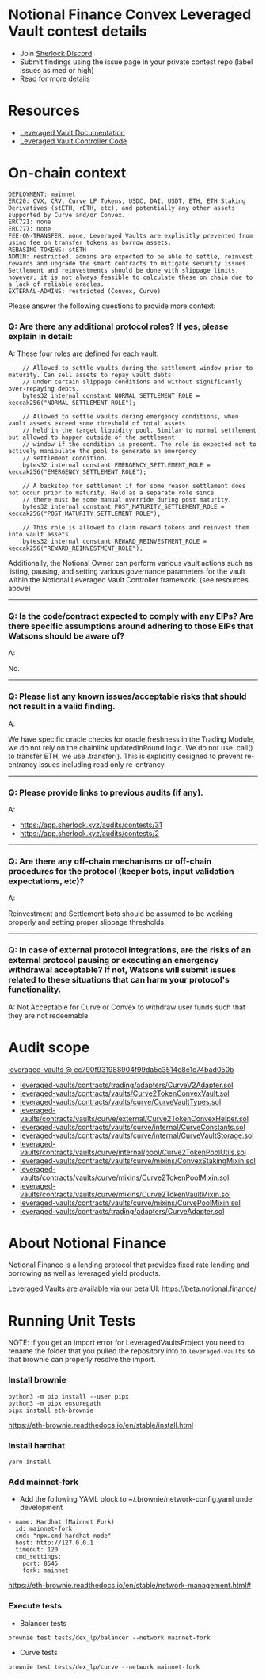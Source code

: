 
# Notional Finance Convex Leveraged Vault contest details

- Join [Sherlock Discord](https://discord.gg/MABEWyASkp)
- Submit findings using the issue page in your private contest repo (label issues as med or high)
- [Read for more details](https://docs.sherlock.xyz/audits/watsons)

# Resources

- [Leveraged Vault Documentation](https://docs.notional.finance/developer-documentation/how-to/leveraged-vaults)
- [Leveraged Vault Controller Code]()

# On-chain context

```
DEPLOYMENT: mainnet
ERC20: CVX, CRV, Curve LP Tokens, USDC, DAI, USDT, ETH, ETH Staking Derivatives (stETH, rETH, etc), and potentially any other assets supported by Curve and/or Convex.
ERC721: none
ERC777: none
FEE-ON-TRANSFER: none, Leveraged Vaults are explicitly prevented from using fee on transfer tokens as borrow assets.
REBASING TOKENS: stETH
ADMIN: restricted, admins are expected to be able to settle, reinvest rewards and upgrade the smart contracts to mitigate security issues. Settlement and reinvestments should be done with slippage limits, however, it is not always feasible to calculate these on chain due to a lack of reliable oracles.
EXTERNAL-ADMINS: restricted (Convex, Curve)
```

Please answer the following questions to provide more context: 
### Q: Are there any additional protocol roles? If yes, please explain in detail:

A: 
These four roles are defined for each vault.
```
    // Allowed to settle vaults during the settlement window prior to maturity. Can sell assets to repay vault debts
    // under certain slippage conditions and without significantly over-repaying debts.
    bytes32 internal constant NORMAL_SETTLEMENT_ROLE = keccak256("NORMAL_SETTLEMENT_ROLE");

    // Allowed to settle vaults during emergency conditions, when vault assets exceed some threshold of total assets
    // held in the target liquidity pool. Similar to normal settlement but allowed to happen outside of the settlement
    // window if the condition is present. The role is expected not to actively manipulate the pool to generate an emergency
    // settlement condition.
    bytes32 internal constant EMERGENCY_SETTLEMENT_ROLE = keccak256("EMERGENCY_SETTLEMENT_ROLE");

    // A backstop for settlement if for some reason settlement does not occur prior to maturity. Held as a separate role since
    // there must be some manual override during post maturity.
    bytes32 internal constant POST_MATURITY_SETTLEMENT_ROLE = keccak256("POST_MATURITY_SETTLEMENT_ROLE");

    // This role is allowed to claim reward tokens and reinvest them into vault assets
    bytes32 internal constant REWARD_REINVESTMENT_ROLE = keccak256("REWARD_REINVESTMENT_ROLE");
```

Additionally, the Notional Owner can perform various vault actions such as listing, pausing, and setting various governance parameters
for the vault within the Notional Leveraged Vault Controller framework. (see resources above)

___
### Q: Is the code/contract expected to comply with any EIPs? Are there specific assumptions around adhering to those EIPs that Watsons should be aware of?
A:

No.

___

### Q: Please list any known issues/acceptable risks that should not result in a valid finding.
A: 

We have specific oracle checks for oracle freshness in the Trading Module, we do not rely on the chainlink updatedInRound logic.
We do not use .call() to transfer ETH, we use .transfer(). This is explicitly designed to prevent re-entrancy issues including read only re-entrancy.

____
### Q: Please provide links to previous audits (if any).
A:

- https://app.sherlock.xyz/audits/contests/31
- https://app.sherlock.xyz/audits/contests/2
___

### Q: Are there any off-chain mechanisms or off-chain procedures for the protocol (keeper bots, input validation expectations, etc)? 
A: 

Reinvestment and Settlement bots should be assumed to be working properly and setting proper slippage thresholds.
_____

### Q: In case of external protocol integrations, are the risks of an external protocol pausing or executing an emergency withdrawal acceptable? If not, Watsons will submit issues related to these situations that can harm your protocol's functionality. 
A: Not Acceptable for Curve or Convex to withdraw user funds such that they are not redeemable.


# Audit scope

[leveraged-vaults @ ec790f931988904f99da5c3514e8e1c74bad050b](https://github.com/notional-finance/leveraged-vaults/tree/ec790f931988904f99da5c3514e8e1c74bad050b)
- [leveraged-vaults/contracts/trading/adapters/CurveV2Adapter.sol](leveraged-vaults/contracts/trading/adapters/CurveV2Adapter.sol)
- [leveraged-vaults/contracts/vaults/Curve2TokenConvexVault.sol](leveraged-vaults/contracts/vaults/Curve2TokenConvexVault.sol)
- [leveraged-vaults/contracts/vaults/curve/CurveVaultTypes.sol](leveraged-vaults/contracts/vaults/curve/CurveVaultTypes.sol)
- [leveraged-vaults/contracts/vaults/curve/external/Curve2TokenConvexHelper.sol](leveraged-vaults/contracts/vaults/curve/external/Curve2TokenConvexHelper.sol)
- [leveraged-vaults/contracts/vaults/curve/internal/CurveConstants.sol](leveraged-vaults/contracts/vaults/curve/internal/CurveConstants.sol)
- [leveraged-vaults/contracts/vaults/curve/internal/CurveVaultStorage.sol](leveraged-vaults/contracts/vaults/curve/internal/CurveVaultStorage.sol)
- [leveraged-vaults/contracts/vaults/curve/internal/pool/Curve2TokenPoolUtils.sol](leveraged-vaults/contracts/vaults/curve/internal/pool/Curve2TokenPoolUtils.sol)
- [leveraged-vaults/contracts/vaults/curve/mixins/ConvexStakingMixin.sol](leveraged-vaults/contracts/vaults/curve/mixins/ConvexStakingMixin.sol)
- [leveraged-vaults/contracts/vaults/curve/mixins/Curve2TokenPoolMixin.sol](leveraged-vaults/contracts/vaults/curve/mixins/Curve2TokenPoolMixin.sol)
- [leveraged-vaults/contracts/vaults/curve/mixins/Curve2TokenVaultMixin.sol](leveraged-vaults/contracts/vaults/curve/mixins/Curve2TokenVaultMixin.sol)
- [leveraged-vaults/contracts/vaults/curve/mixins/CurvePoolMixin.sol](leveraged-vaults/contracts/vaults/curve/mixins/CurvePoolMixin.sol)
- [leveraged-vaults/contracts/trading/adapters/CurveAdapter.sol](leveraged-vaults/contracts/trading/adapters/CurveAdapter.sol)

# About Notional Finance

Notional Finance is a lending protocol that provides fixed rate lending and borrowing as well as leveraged yield products. 

Leveraged Vaults are available via our beta UI: https://beta.notional.finance/

# Running Unit Tests

NOTE: if you get an import error for LeveragedVaultsProject you need to rename the folder that you pulled the repository into to `leveraged-vaults` so that brownie can properly resolve the import.

### Install brownie
```
python3 -m pip install --user pipx
python3 -m pipx ensurepath
pipx install eth-brownie
```
https://eth-brownie.readthedocs.io/en/stable/install.html

### Install hardhat
```
yarn install
```

### Add mainnet-fork
* Add the following YAML block to ~/.brownie/network-config.yaml under development
```
- name: Hardhat (Mainnet Fork)
  id: mainnet-fork
  cmd: "npx.cmd hardhat node"
  host: http://127.0.0.1
  timeout: 120
  cmd_settings:
    port: 8545
    fork: mainnet
```
https://eth-brownie.readthedocs.io/en/stable/network-management.html#

### Execute tests
* Balancer tests
```
brownie test tests/dex_lp/balancer --network mainnet-fork
```
* Curve tests
```
brownie test tests/dex_lp/curve --network mainnet-fork
```
